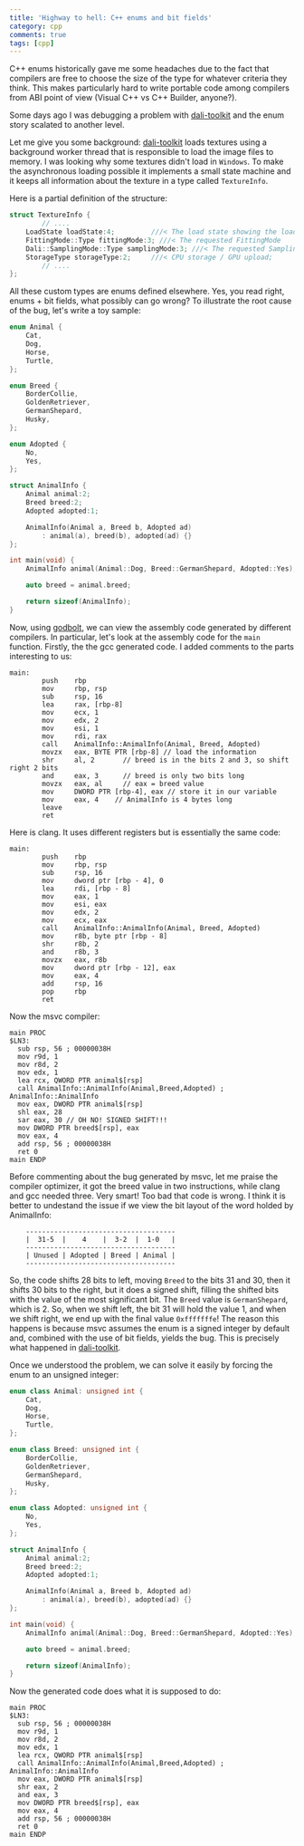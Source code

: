 ```yaml
---
title: 'Highway to hell: C++ enums and bit fields'
category: cpp
comments: true
tags: [cpp]
---
```


C++ enums historically gave me some headaches due to the fact that compilers are free to choose the size
of the type for whatever criteria they think. This makes particularly hard to write portable code among
compilers from ABI point of view (Visual C++ vs C++ Builder, anyone?).

Some days ago I was debugging a problem with [dali-toolkit](https://github.com/dalihub/dali-toolkit)
and the enum story scalated to another level.

Let me give you some background: [dali-toolkit](https://github.com/dalihub/dali-toolkit) loads textures
using a background worker thread that is responsible to load the image files to memory. I was looking
why some textures didn't load in `Windows`. To make the asynchronous loading possible it implements
a small state machine and it keeps all information about the texture in a type called `TextureInfo`.

Here is a partial definition of the structure:

```cpp
struct TextureInfo {
		// ....
    LoadState loadState:4;         ///< The load state showing the load progress of the Texture
    FittingMode::Type fittingMode:3; ///< The requested FittingMode
    Dali::SamplingMode::Type samplingMode:3; ///< The requested SamplingMode
    StorageType storageType:2;     ///< CPU storage / GPU upload;
		// ....
};
```

All these custom types are enums defined elsewhere. Yes, you read right, enums + bit fields, what
possibly can go wrong? To illustrate the root cause of the bug, let's write a toy sample:

```cpp
enum Animal {
    Cat,
    Dog,
    Horse,
    Turtle,
};

enum Breed {
    BorderCollie,
    GoldenRetriever,
    GermanShepard,
    Husky,
};

enum Adopted {
    No,
    Yes,
};

struct AnimalInfo {
    Animal animal:2;
    Breed breed:2;
    Adopted adopted:1;

    AnimalInfo(Animal a, Breed b, Adopted ad)
        : animal(a), breed(b), adopted(ad) {}
};

int main(void) {
    AnimalInfo animal(Animal::Dog, Breed::GermanShepard, Adopted::Yes);

    auto breed = animal.breed;

    return sizeof(AnimalInfo);
}
```

Now, using [godbolt](https://godbolt.org), we can view the assembly code generated by different compilers.
In particular, let's look at the assembly code for the `main` function. Firstly, the the gcc generated
code. I added comments to the parts interesting to us:

```
main:
        push    rbp
        mov     rbp, rsp
        sub     rsp, 16
        lea     rax, [rbp-8]
        mov     ecx, 1
        mov     edx, 2
        mov     esi, 1
        mov     rdi, rax
        call    AnimalInfo::AnimalInfo(Animal, Breed, Adopted)
        movzx   eax, BYTE PTR [rbp-8] // load the information
        shr     al, 2   	// breed is in the bits 2 and 3, so shift right 2 bits
        and     eax, 3  	// breed is only two bits long
        movzx   eax, al  	// eax = breed value
        mov     DWORD PTR [rbp-4], eax // store it in our variable
        mov     eax, 4    // AnimalInfo is 4 bytes long
        leave
        ret
```

Here is clang. It uses different registers but is essentially the same code:

```
main:
        push    rbp
        mov     rbp, rsp
        sub     rsp, 16
        mov     dword ptr [rbp - 4], 0
        lea     rdi, [rbp - 8]
        mov     eax, 1
        mov     esi, eax
        mov     edx, 2
        mov     ecx, eax
        call    AnimalInfo::AnimalInfo(Animal, Breed, Adopted)
        mov     r8b, byte ptr [rbp - 8]
        shr     r8b, 2
        and     r8b, 3
        movzx   eax, r8b
        mov     dword ptr [rbp - 12], eax
        mov     eax, 4
        add     rsp, 16
        pop     rbp
        ret
```

Now the msvc compiler:

```
main PROC
$LN3:
  sub rsp, 56 ; 00000038H
  mov r9d, 1
  mov r8d, 2
  mov edx, 1
  lea rcx, QWORD PTR animal$[rsp]
  call AnimalInfo::AnimalInfo(Animal,Breed,Adopted) ; AnimalInfo::AnimalInfo
  mov eax, DWORD PTR animal$[rsp]
  shl eax, 28
  sar eax, 30 // OH NO! SIGNED SHIFT!!!
  mov DWORD PTR breed$[rsp], eax
  mov eax, 4
  add rsp, 56 ; 00000038H
  ret 0
main ENDP
```

Before commenting about the bug generated by msvc, let me praise the compiler optimizer,
it got the breed value in two instructions, while clang and gcc needed three.
Very smart! Too bad that code is wrong. I think it is better to undestand the issue if we
view the bit layout of the word holded by AnimalInfo:

```
	-------------------------------------
	|  31-5  |    4    |  3-2  |  1-0   |
	-------------------------------------
	| Unused | Adopted | Breed | Animal |
	-------------------------------------
```

So, the code shifts 28 bits to left, moving `Breed` to the bits 31 and 30, then it
shifts 30 bits to the right, but it does a signed shift, filling the
shifted bits with the value of the most significant bit. The `Breed` value is
`GermanShepard`, which is 2. So, when we shift left, the bit 31 will hold the value
1, and when we shift right, we end up with the final value `0xfffffffe`! The reason this happens
is because msvc assumes the enum is a signed integer by default and, combined with
the use of bit fields, yields the bug. This is precisely what happened in
[dali-toolkit](https://github.com/dalihub/dali-toolkit).

Once we understood the problem, we can solve it easily by forcing the enum to an unsigned integer:

```cpp
enum class Animal: unsigned int {
    Cat,
    Dog,
    Horse,
    Turtle,
};

enum class Breed: unsigned int {
    BorderCollie,
    GoldenRetriever,
    GermanShepard,
    Husky,
};

enum class Adopted: unsigned int {
    No,
    Yes,
};

struct AnimalInfo {
    Animal animal:2;
    Breed breed:2;
    Adopted adopted:1;

    AnimalInfo(Animal a, Breed b, Adopted ad)
        : animal(a), breed(b), adopted(ad) {}
};

int main(void) {
    AnimalInfo animal(Animal::Dog, Breed::GermanShepard, Adopted::Yes);

    auto breed = animal.breed;

    return sizeof(AnimalInfo);
}
```

Now the generated code does what it is supposed to do:

```
main PROC
$LN3:
  sub rsp, 56 ; 00000038H
  mov r9d, 1
  mov r8d, 2
  mov edx, 1
  lea rcx, QWORD PTR animal$[rsp]
  call AnimalInfo::AnimalInfo(Animal,Breed,Adopted) ; AnimalInfo::AnimalInfo
  mov eax, DWORD PTR animal$[rsp]
  shr eax, 2
  and eax, 3
  mov DWORD PTR breed$[rsp], eax
  mov eax, 4
  add rsp, 56 ; 00000038H
  ret 0
main ENDP
```
